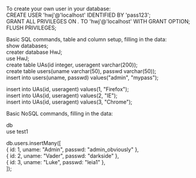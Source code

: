 To create your own user in your database:  
CREATE USER 'hwj'@'localhost' IDENTIFIED BY 'pass123';  
GRANT ALL PRIVILEGES ON *.* TO 'hwj'@'localhost' WITH GRANT OPTION;  
FLUSH PRIVILEGES;  

Basic SQL commands, table and column setup, filling in the data:  
show databases;  
creater database HwJ;  
use HwJ;  
create table UAs(id integer, useragent varchar(200));  
create table users(uname varchar(50), passwd varchar(50));  
insert into users(uname, passwd) values("admin", "mypass");  

insert into UAs(id, useragent) values(1, "Firefox");  
insert into UAs(id, useragent) values(2, "IE");  
insert into UAs(id, useragent) values(3, "Chrome");  

Basic NoSQL commands, filling in the data:  

db  
use test1  

db.users.insertMany([  
   { id: 1, uname: "Admin", passwd: "admin_obviously" },  
   { id: 2, uname: "Vader", passwd: "darkside" },  
   { id: 3, uname: "Luke", passwd: "leia1" },  
]);  
